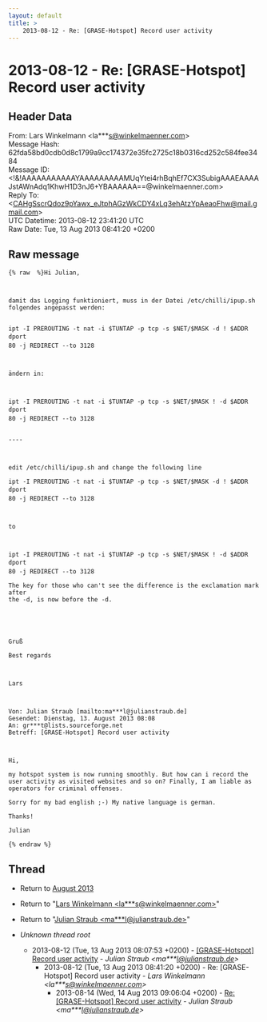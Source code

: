 ```yaml
---
layout: default
title: >
    2013-08-12 - Re: [GRASE-Hotspot] Record user activity
---
```


# 2013-08-12 - Re: [GRASE-Hotspot] Record user activity

## Header Data

From: Lars Winkelmann \<la***s@winkelmaenner.com\><br>
Message Hash: 62fda58bd0cdb0d8c1799a9cc174372e35fc2725c18b0316cd252c584fee3484<br>
Message ID: \<!&!AAAAAAAAAAAYAAAAAAAAAMUqYtei4rhBqhEf7CX3SubigAAAEAAAAJstAWnAdq1KhwH1D3nJ6+YBAAAAAA==@winkelmaenner.com\><br>
Reply To: \<CAHgSscrQdoz9pYawx_eJtphAGzWkCDY4xLq3ehAtzYpAeaoFhw@mail.gmail.com\><br>
UTC Datetime: 2013-08-12 23:41:20 UTC<br>
Raw Date: Tue, 13 Aug 2013 08:41:20 +0200<br>

## Raw message

```
{% raw  %}Hi Julian,

 

damit das Logging funktioniert, muss in der Datei /etc/chilli/ipup.sh
folgendes angepasst werden:
 

ipt -I PREROUTING -t nat -i $TUNTAP -p tcp -s $NET/$MASK -d ! $ADDR dport
80 -j REDIRECT --to 3128

 

ändern in:

 

ipt -I PREROUTING -t nat -i $TUNTAP -p tcp -s $NET/$MASK ! -d $ADDR dport
80 -j REDIRECT --to 3128

 
----

 

edit /etc/chilli/ipup.sh and change the following line

ipt -I PREROUTING -t nat -i $TUNTAP -p tcp -s $NET/$MASK -d ! $ADDR dport
80 -j REDIRECT --to 3128

 

to

 

ipt -I PREROUTING -t nat -i $TUNTAP -p tcp -s $NET/$MASK ! -d $ADDR dport
80 -j REDIRECT --to 3128

The key for those who can't see the difference is the exclamation mark after
the -d, is now before the -d.

 

 

Gruß

Best regards

 

Lars

 

Von: Julian Straub [mailto:ma***l@julianstraub.de] 
Gesendet: Dienstag, 13. August 2013 08:08
An: gr***t@lists.sourceforge.net
Betreff: [GRASE-Hotspot] Record user activity

 

Hi,

my hotspot system is now running smoothly. But how can i record the
user activity as visited websites and so on? Finally, I am liable as
operators for criminal offenses.

Sorry for my bad english ;-) My native language is german.

Thanks!

Julian

{% endraw %}
```

## Thread

+ Return to [August 2013](/archive/2013/08)

+ Return to "[Lars Winkelmann <la***s<span>@</span>winkelmaenner.com>](/authors/la___s_at_winkelmaenner_com)"
+ Return to "[Julian Straub <ma***l<span>@</span>julianstraub.de>](/authors/ma___l_at_julianstraub_de)"

+ _Unknown thread root_
  + 2013-08-12 (Tue, 13 Aug 2013 08:07:53 +0200) - [[GRASE-Hotspot] Record user activity](/archive/2013/08/5931fd78c24c8254d1305862f4e218d38d576f2bb972188600e30bc8fa670bcb) - _Julian Straub \<ma***l@julianstraub.de\>_
    + 2013-08-12 (Tue, 13 Aug 2013 08:41:20 +0200) - Re: [GRASE-Hotspot] Record user activity - _Lars Winkelmann \<la***s@winkelmaenner.com\>_
      + 2013-08-14 (Wed, 14 Aug 2013 09:06:04 +0200) - [Re: [GRASE-Hotspot] Record user activity](/archive/2013/08/028a34b44cf081c526f95dcbb5c35925843b7797d2c7a3b6b3ca196c387c3cc2) - _Julian Straub \<ma***l@julianstraub.de\>_

